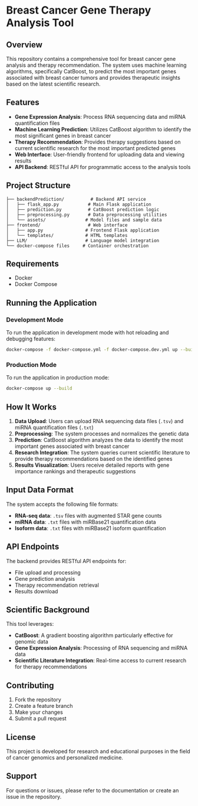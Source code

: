 # Breast Cancer Gene Therapy Analysis Tool

## Overview

This repository contains a comprehensive tool for breast cancer gene analysis and therapy recommendation. The system uses machine learning algorithms, specifically CatBoost, to predict the most important genes associated with breast cancer tumors and provides therapeutic insights based on the latest scientific research.

## Features

- **Gene Expression Analysis**: Process RNA sequencing data and miRNA quantification files
- **Machine Learning Prediction**: Utilizes CatBoost algorithm to identify the most significant genes in breast cancer
- **Therapy Recommendation**: Provides therapy suggestions based on current scientific research for the most important predicted genes
- **Web Interface**: User-friendly frontend for uploading data and viewing results
- **API Backend**: RESTful API for programmatic access to the analysis tools

## Project Structure

```
├── backendPrediction/          # Backend API service
│   ├── flask_app.py           # Main Flask application
│   ├── prediction.py          # CatBoost prediction logic
│   ├── preprocessing.py       # Data preprocessing utilities
│   └── assets/               # Model files and sample data
├── frontend/                  # Web interface
│   ├── app.py                # Frontend Flask application
│   └── templates/            # HTML templates
├── LLM/                      # Language model integration
└── docker-compose files     # Container orchestration
```

## Requirements

- Docker
- Docker Compose

## Running the Application

### Development Mode

To run the application in development mode with hot reloading and debugging features:

```bash
docker-compose -f docker-compose.yml -f docker-compose.dev.yml up --build
```

### Production Mode

To run the application in production mode:

```bash
docker-compose up --build
```

## How It Works

1. **Data Upload**: Users can upload RNA sequencing data files (`.tsv`) and miRNA quantification files (`.txt`)
2. **Preprocessing**: The system processes and normalizes the genetic data
3. **Prediction**: CatBoost algorithm analyzes the data to identify the most important genes associated with breast cancer
4. **Research Integration**: The system queries current scientific literature to provide therapy recommendations based on the identified genes
5. **Results Visualization**: Users receive detailed reports with gene importance rankings and therapeutic suggestions

## Input Data Format

The system accepts the following file formats:
- **RNA-seq data**: `.tsv` files with augmented STAR gene counts
- **miRNA data**: `.txt` files with miRBase21 quantification data
- **Isoform data**: `.txt` files with miRBase21 isoform quantification

## API Endpoints

The backend provides RESTful API endpoints for:
- File upload and processing
- Gene prediction analysis
- Therapy recommendation retrieval
- Results download

## Scientific Background

This tool leverages:
- **CatBoost**: A gradient boosting algorithm particularly effective for genomic data
- **Gene Expression Analysis**: Processing of RNA sequencing and miRNA data
- **Scientific Literature Integration**: Real-time access to current research for therapy recommendations

## Contributing

1. Fork the repository
2. Create a feature branch
3. Make your changes
4. Submit a pull request

## License

This project is developed for research and educational purposes in the field of cancer genomics and personalized medicine.

## Support

For questions or issues, please refer to the documentation or create an issue in the repository.
